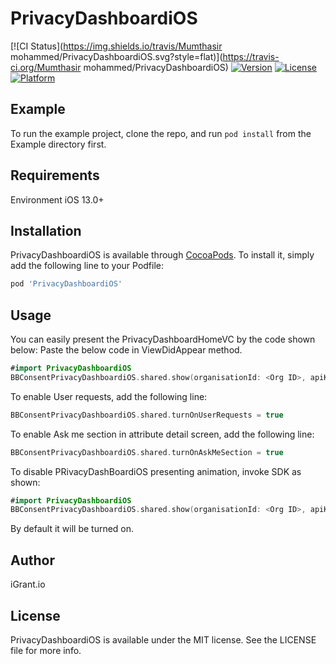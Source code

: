 # PrivacyDashboardiOS

[![CI Status](https://img.shields.io/travis/Mumthasir mohammed/PrivacyDashboardiOS.svg?style=flat)](https://travis-ci.org/Mumthasir mohammed/PrivacyDashboardiOS)
[![Version](https://img.shields.io/cocoapods/v/PrivacyDashboardiOS.svg?style=flat)](https://cocoapods.org/pods/PrivacyDashboardiOS)
[![License](https://img.shields.io/cocoapods/l/PrivacyDashboardiOS.svg?style=flat)](https://cocoapods.org/pods/PrivacyDashboardiOS)
[![Platform](https://img.shields.io/cocoapods/p/PrivacyDashboardiOS.svg?style=flat)](https://cocoapods.org/pods/PrivacyDashboardiOS)

## Example

To run the example project, clone the repo, and run `pod install` from the Example directory first.

## Requirements

Environment iOS 13.0+

## Installation

PrivacyDashboardiOS is available through [CocoaPods](https://cocoapods.org). To install
it, simply add the following line to your Podfile:

```ruby
pod 'PrivacyDashboardiOS'
```

## Usage

You can easily present the PrivacyDashboardHomeVC by the code shown below:
Paste the below code in ViewDidAppear method.

```swift
#import PrivacyDashboardiOS
BBConsentPrivacyDashboardiOS.shared.show(organisationId: <Org ID>, apiKey: <API key>, userId: <User ID>)
```

To enable User requests, add the following line:

```swift
BBConsentPrivacyDashboardiOS.shared.turnOnUserRequests = true
```

To enable Ask me section in attribute detail screen, add the following line:

```swift
BBConsentPrivacyDashboardiOS.shared.turnOnAskMeSection = true
```

To disable PRivacyDashBoardiOS presenting animation, invoke SDK as shown:

```swift
#import PrivacyDashboardiOS
BBConsentPrivacyDashboardiOS.shared.show(organisationId: <Org ID>, apiKey: <API key>, userId: <User ID>, animate: false)
```
By default it will be turned on.

## Author

iGrant.io

## License

PrivacyDashboardiOS is available under the MIT license. See the LICENSE file for more info.

